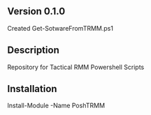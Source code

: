 ## Version 0.1.0
Created Get-SotwareFromTRMM.ps1

## Description
Repository for Tactical RMM Powershell Scripts

## Installation
Install-Module -Name PoshTRMM